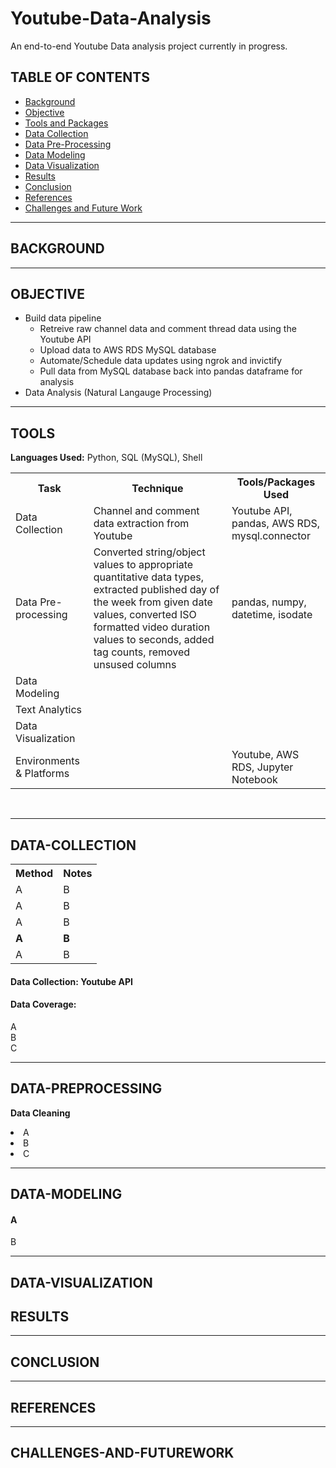 # Youtube-Data-Analysis
 
An end-to-end Youtube Data analysis project currently in progress.

## TABLE OF CONTENTS

* [Background](#background)
* [Objective](#objective)
* [Tools and Packages](#tools)
* [Data Collection](#data-collection)
* [Data Pre-Processing](#data-preprocessing)
* [Data Modeling](#data-modeling)
* [Data Visualization](#data-visualization)
* [Results](#results)
* [Conclusion](#conclusion)
* [References](#references)
* [Challenges and Future Work](#challenges-and-futurework)

<hr>

## BACKGROUND 


<hr>

## OBJECTIVE 
* Build data pipeline
  * Retreive raw channel data and comment thread data using the Youtube API
  * Upload data to AWS RDS MySQL database
  * Automate/Schedule data updates using ngrok and invictify
  * Pull data from MySQL database back into pandas dataframe for analysis
* Data Analysis (Natural Langauge Processing)

<hr> 

## TOOLS
**Languages Used:** Python, SQL (MySQL), Shell
<table style="width:100%">
  <tr>
    <th>Task</th>
    <th>Technique</th> 
    <th>Tools/Packages Used</th>
  </tr>
  <tr>
    <td>Data Collection</td>
    <td>Channel and comment data extraction from Youtube</td> 
    <td>Youtube API, pandas, AWS RDS, mysql.connector</td>
  </tr>
  <tr>
    <td>Data Pre-processing</td>
    <td>Converted string/object values to appropriate quantitative data types, extracted published day of the week from given date values, converted ISO formatted video duration values to seconds, added tag counts, removed unsused columns</td> 
    <td>pandas, numpy, datetime, isodate</td>
  </tr>
  <tr>
    <td>Data Modeling</td>
    <td></td> 
    <td></td>
  </tr>
  <tr>
    <td>Text Analytics</td>
    <td></td> 
    <td></td>
  </tr>
  <tr>
    <td>Data Visualization</td>
    <td></td> 
    <td></td>
  </tr>
  <tr>
    <td>Environments & Platforms</td>
    <td></td> 
    <td>Youtube, AWS RDS, Jupyter Notebook</td>
  </tr>
</table><br>

<hr>

## DATA-COLLECTION 

<table style="width:100%">
  <tr>
    <th>Method</th>
    <th>Notes</th> 
  </tr>
  <tr>
    <td>A</td>
    <td>B</td> 
  </tr>
  <tr>
    <td>A</td>
    <td>B</td> 
  </tr>
  <tr>
    <td>A</td>
    <td>B</td> 
  </tr>
  <tr>
    <td><b>A</b></td>
    <td><b>B</b></td> 
  </tr>
  <tr>
    <td>A</td>
    <td>B</td> 
  </tr>
</table>

<h4> Data Collection: Youtube API </h4>

<h4> Data Coverage: </h4> A <br>
B <br>
C <br>

<hr>

## DATA-PREPROCESSING

<b> Data Cleaning </b> 

<li> A </li> 
<li> B </li> 
<li> C </li> 

<hr>

## DATA-MODELING

<h4> A </h4>
B

<hr>

## DATA-VISUALIZATION 


## RESULTS 

<hr>

## CONCLUSION 


<hr>

## REFERENCES 


<hr>

## CHALLENGES-AND-FUTUREWORK 
